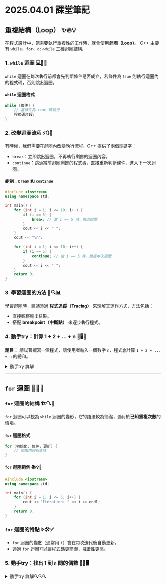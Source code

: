# 2025.04.01 課堂筆記
## 重複結構（Loop） ✨🔥💡

在程式設計中，當需要執行重複性的工作時，就會使用**迴圈（Loop）**。
C++ 主要有 `while`、`for`、`do-while` 三種迴圈結構。

### 1. `while` 迴圈 💻🔄📌

`while` 迴圈在每次執行前都會先判斷條件是否成立，若條件為 `true` 則執行迴圈內的程式碼，否則跳出迴圈。

#### `while` 迴圈格式

```cpp
while (條件) {
    // 當條件為 true 時執行
    程式碼片段;
}
```

### 2. 改變迴圈流程 ⚡🔃🚀

有時候，我們需要在迴圈內改變執行流程，C++ 提供了兩個關鍵字：

- `break`：立即跳出迴圈，不再執行剩餘的迴圈內容。
- `continue`：跳過當前迴圈剩餘的程式碼，直接重新判斷條件，進入下一次迴圈。

#### 範例：`break` 和 `continue`

```cpp
#include <iostream>
using namespace std;

int main() {
    for (int i = 1; i <= 10; i++) {
        if (i == 5) {
            break; // 當 i == 5 時，跳出迴圈
        }
        cout << i << " ";
    }
    cout << "\n";
    
    for (int i = 1; i <= 10; i++) {
        if (i == 5) {
            continue; // 當 i == 5 時，跳過本次迴圈
        }
        cout << i << " ";
    }
    return 0;
}
```

### 3. 學習迴圈的方法 🧐🔍📊

學習迴圈時，建議透過 **程式追蹤（Tracing）** 來理解其運作方式，方法包括：

- 直接觀察輸出結果。
- 搭配 **breakpoint（中斷點）** 來逐步執行程式。

### 4. 動手try：計算 1 + 2 + ... + n 🎯🖥️🔢

**題目：**
請試著撰寫一個程式，讓使用者輸入一個數字 `n`，程式會計算 `1 + 2 + ... + n` 的總和。

<details>
<summary>動手try 詳解</summary>


```cpp
#include <iostream>
using namespace std;

int main() {
    int n, sum = 0;
    cout << "請輸入一個數字: ";
    cin >> n;
    
    for (int i = 1; i <= n; i++) {
        sum += i;
    }
    
    cout << "1 到 " << n << " 的總和為: " << sum << endl;
    return 0;
}
```
</details>

---

## `for` 迴圈 🚀🔢💡

### `for` 迴圈的結構 🏗️🔍📌

`for` 迴圈可以視為 `while` 迴圈的變形，它的語法較為簡潔，適用於**已知重複次數**的情境。

#### `for` 迴圈格式

```cpp
for (初始化; 條件; 更新) {
    // 迴圈內的程式碼
}
```

#### `for` 迴圈範例 📚💡🎯

```cpp
#include <iostream>
using namespace std;

int main() {
    for (int i = 1; i <= 5; i++) {
        cout << "Iteration: " << i << endl;
    }
    return 0;
}
```

### `for` 迴圈的特點 ✨🛠️✅

- `for` 迴圈的變數（通常用 `i`）會在每次迭代後自動更新。
- 透過 `for` 迴圈可以讓程式碼更簡潔，易讀性更高。

### 5. 動手try：找出 1 到 `n` 間的偶數 🎯🔢🖥️

<details>
<summary>動手try 詳解🔍🔍🔍</summary>

```cpp
#include <iostream>
using namespace std;

int main() {
    int n;
    cout << "請輸入一個數字: ";
    cin >> n;
    
    cout << "1 到 " << n << " 之間的偶數: ";
    for (int i = 1; i <= n; i++) {
        if (i % 2 == 0) {
            cout << i << " ";
        }
    }
    cout << endl;
    return 0;
}
```
</details>

